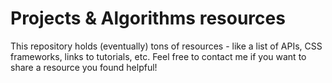 # Projects & Algorithms resources
This repository holds (eventually) tons of resources - like a list of APIs, CSS frameworks, links to tutorials, etc.  Feel free to contact me if you want to share a resource you found helpful!